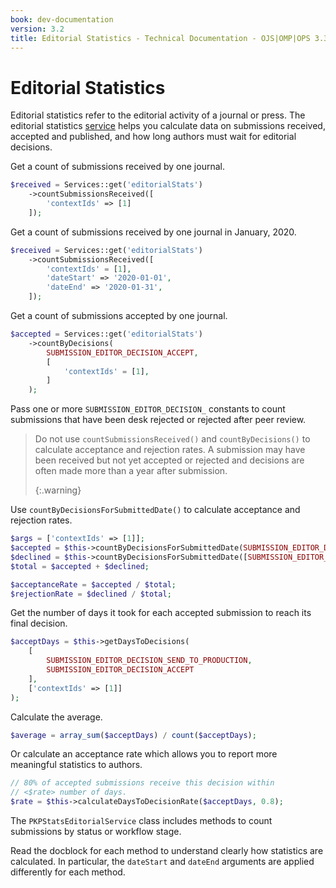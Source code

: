 ```yaml
---
book: dev-documentation
version: 3.2
title: Editorial Statistics - Technical Documentation - OJS|OMP|OPS 3.3
---
```


# Editorial Statistics

Editorial statistics refer to the editorial activity of a journal or press. The editorial statistics [service](architecture-services.md) helps you calculate data on submissions received, accepted and published, and how long authors must wait for editorial decisions.

Get a count of submissions received by one journal.

```php
$received = Services::get('editorialStats')
    ->countSubmissionsReceived([
        'contextIds' => [1]
    ]);
```

Get a count of submissions received by one journal in January, 2020.

```php
$received = Services::get('editorialStats')
    ->countSubmissionsReceived([
        'contextIds' = [1],
        'dateStart' => '2020-01-01',
        'dateEnd' => '2020-01-31',
    ]);
```

Get a count of submissions accepted by one journal.

```php
$accepted = Services::get('editorialStats')
    ->countByDecisions(
        SUBMISSION_EDITOR_DECISION_ACCEPT,
        [
            'contextIds' = [1],
        ]
    );
```

Pass one or more `SUBMISSION_EDITOR_DECISION_` constants to count submissions that have been desk rejected or rejected after peer review.

> Do not use `countSubmissionsReceived()` and `countByDecisions()` to calculate acceptance and rejection rates. A submission may have been received but not yet accepted or rejected and decisions are often made more than a year after submission. 
> 
> {:.warning}

Use `countByDecisionsForSubmittedDate()` to calculate acceptance and rejection rates.

```php
$args = ['contextIds' => [1]];
$accepted = $this->countByDecisionsForSubmittedDate(SUBMISSION_EDITOR_DECISION_ACCEPT, $args);
$declined = $this->countByDecisionsForSubmittedDate([SUBMISSION_EDITOR_DECISION_INITIAL_DECLINE, SUBMISSION_EDITOR_DECISION_DECLINE], $args);
$total = $accepted + $declined;

$acceptanceRate = $accepted / $total;
$rejectionRate = $declined / $total;
```

Get the number of days it took for each accepted submission to reach its final decision.

```php
$acceptDays = $this->getDaysToDecisions(
    [
        SUBMISSION_EDITOR_DECISION_SEND_TO_PRODUCTION,
        SUBMISSION_EDITOR_DECISION_ACCEPT
    ],
    ['contextIds' => [1]]
);
```

Calculate the average.

```php
$average = array_sum($acceptDays) / count($acceptDays);
```

Or calculate an acceptance rate which allows you to report more meaningful statistics to authors.

```php
// 80% of accepted submissions receive this decision within
// <$rate> number of days.
$rate = $this->calculateDaysToDecisionRate($acceptDays, 0.8);
```

The `PKPStatsEditorialService` class includes methods to count submissions by status or workflow stage.

Read the docblock for each method to understand clearly how statistics are calculated. In particular, the `dateStart` and `dateEnd` arguments are applied differently for each method.
